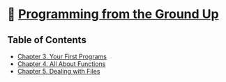 # 💾 [Programming from the Ground Up](https://www.amazon.com/Programming-Ground-Up-Jonathan-Bartlett/dp/1616100648)

## Table of Contents

- [Chapter 3. Your First Programs](ch3/)
- [Chapter 4. All About Functions](ch4/)
- [Chapter 5. Dealing with Files](ch5/)